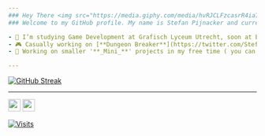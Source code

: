 ```yaml
---
### Hey There <img src="https://media.giphy.com/media/hvRJCLFzcasrR4ia7z/giphy.gif" width="25px">
### Welcome to my GitHub profile. My name is Stefan Pijnacker and currently my main occupation is **Game Development/Programming**.

- 🔭 I’m studying Game Development at Grafisch Lyceum Utrecht, soon at Breda University of Applied Sciences.
- 🎮 Casually working on [**Dungeon Breaker**](https://twitter.com/StefanPijnacker/status/1380787207733178370), a mobile-game set to release on Android and iOS.
- 💫 Working on smaller '**_Mini_**' projects in my free time ( you can find these in my repositories )

---
```



[![GitHub Streak](http://github-readme-streak-stats.herokuapp.com?user=stefanpgd&theme=highcontrast&hide_border=true)](https://git.io/streak-stats)  
    
---


<p><a href="https://twitter.com/StefanPijnacker"><img src="https://img.shields.io/badge/twitter-%231DA1F2.svg?&style=for-the-badge&logo=twitter&logoColor=white" height=25></a> <a href="https://www.linkedin.com/in/stefan-pijnacker-6b506a194/"><img src="https://img.shields.io/badge/linkedin-%230077B5.svg?&style=for-the-badge&logo=linkedin&logoColor=white" height=25></a>
  
[![Visits](https://komarev.com/ghpvc/?username=stefanpgd&logo=GitHub&label=Profile%20Views&color=336699&logoColor=white&style=flat-square)](https://github.com/novatorem)
